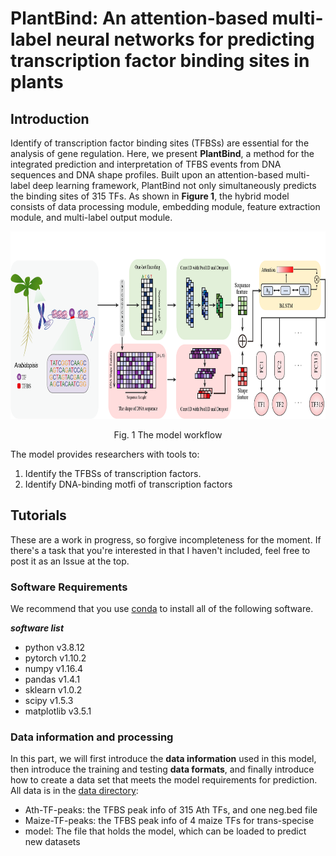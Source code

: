 # PlantBind: An attention-based multi-label neural networks for predicting transcription factor binding sites in plants
##   Introduction
Identify of transcription factor binding sites (TFBSs) are essential for the analysis of gene regulation. Here, we present **PlantBind**, a method for the integrated prediction and interpretation of TFBS events from DNA sequences and DNA shape profiles. Built upon an attention-based multi-label deep learning framework, PlantBind not only simultaneously predicts the binding sites of 315 TFs. As shown in **Figure 1**, the hybrid model consists of data processing module, embedding module, feature extraction module, and multi-label output module.

<p align="center">
<img src="https://github.com/wenkaiyan-kevin/PlantBind/blob/main/images/flow_chart.png" width = "600" height = "300" >
</p>  
<p align="center">Fig. 1 The model workflow</p>  

The model provides researchers with tools to:

1. Identify the TFBSs of transcription factors.
2. Identify DNA-binding motfi of transcription factors

## Tutorials
These are a work in progress, so forgive incompleteness for the moment. If there's a task that you're interested in that I haven't included, feel free to post it as an Issue at the top.

### Software Requirements
We recommend that you use [conda](https://docs.conda.io/en/latest/) to install all of the following software.

***software list***
- python      v3.8.12
- pytorch     v1.10.2
- numpy       v1.16.4
- pandas      v1.4.1
- sklearn     v1.0.2
- scipy       v1.5.3
- matplotlib  v3.5.1

### Data information and processing
In this part, we will first introduce the **data information** used in this model, then introduce the training and testing **data formats**, and finally introduce how to create a data set that meets the model requirements for prediction.  
All data is in the [data directory](https://github.com/wenkaiyan-kevin/PlantBind/tree/main/data):
- Ath-TF-peaks: the TFBS peak info of 315 Ath TFs, and one neg.bed file
- Maize-TF-peaks: the TFBS peak info of 4 maize TFs for trans-specise
- model: The file that holds the model, which can be loaded to predict new datasets






